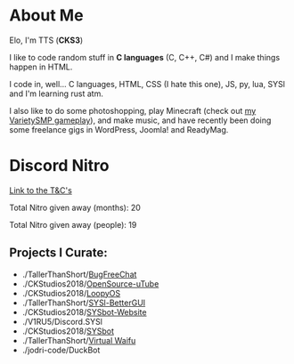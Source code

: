 # About Me
Elo, I'm TTS (**CKS3**)

I like to code random stuff in **C languages** (C, C++, C#) and I make things happen in HTML.

I code in, well... C languages, HTML, CSS (I hate this one), JS, py, lua, SYSl and I'm learning rust atm.

I also like to do some photoshopping, play Minecraft (check out [my VarietySMP gameplay](https://youtube.com/playlist?list=PLC0ZN6JJKZxe_KnAuq664AlETPl4n3a8H)), and make music, and have recently been doing some freelance gigs in WordPress, Joomla! and ReadyMag.

# Discord Nitro
[Link to the T&C's](https://TallerThanShort.github.io/nitro-conditions)

Total Nitro given away (months): 20

Total Nitro given away (people): 19

## Projects I Curate:
- ./TallerThanShort/[BugFreeChat](https://bug-free-chat.netlify.app/)
- ./CKStudios2018/[OpenSource-uTube](https://github.com/CKStudios2018/OpenSource-uTube)
- ./CKStudios2018/[LoopyOS](https://github.com/CKStudios2018/LoopyOS)
- ./TallerThanShort/[SYSl-BetterGUI](https://github.com/TallerThanShort/SYSlang)
- ./CKStudios2018/[SYSbot-Website](https://github.com/CKStudios2018/syslbot)
- ./V1RU5/Discord.SYSl
- ./CKStudios2018/[SYSbot](https://github.com/CKStudios2018/SYSbot)
- ./TallerThanShort/[Virtual Waifu](https://github.com/TallerThanShort/Virtual-Waifu)
- ./jodri-code/DuckBot
